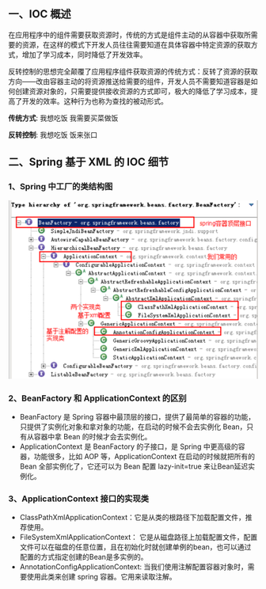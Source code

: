 ## 一、IOC 概述

在应用程序中的组件需要获取资源时，传统的方式是组件主动的从容器中获取所需要的资源，在这样的模式下开发人员往往需要知道在具体容器中特定资源的获取方式，增加了学习成本，同时降低了开发效率。

反转控制的思想完全颠覆了应用程序组件获取资源的传统方式：反转了资源的获取方向——改由容器主动的将资源推送给需要的组件，开发人员不需要知道容器是如何创建资源对象的，只需要提供接收资源的方式即可，极大的降低了学习成本，提高了开发的效率。这种行为也称为查找的被动形式。

**传统方式**:  我想吃饭  我需要买菜做饭

**反转控制**:  我想吃饭  饭来张口

## 二、Spring 基于 XML 的 IOC 细节

### 1、Spring 中工厂的类结构图

![image.png](../../imgs/1580810272475-b4e0255d-f5c6-49a7-823f-628d1f916173.png)

### 2、BeanFactory 和 ApplicationContext 的区别

- BeanFactory 是 Spring 容器中最顶层的接口，提供了最简单的容器的功能，只提供了实例化对象和拿对象的功能，在启动的时候不会去实例化 Bean，只有从容器中拿 Bean 的时候才会去实例化。
- ApplicationContext 是 BeanFactory 的子接口，是 Spring 中更高级的容器，功能很多，比如 AOP 等，ApplicationContext 在启动的时候就把所有的 Bean 全部实例化了，它还可以为 Bean 配置 lazy-init=true 来让Bean延迟实例化。

### 3、ApplicationContext 接口的实现类

- ClassPathXmlApplicationContext：它是从类的根路径下加载配置文件，推荐使用。
- FileSystemXmlApplicationContext： 它是从磁盘路径上加载配置文件，配置文件可以在磁盘的任意位置，且在初始化时就创建单例的bean，也可以通过配置的方式指定创建的Bean是多实例的。
- AnnotationConfigApplicationContext: 当我们使用注解配置容器对象时，需要使用此类来创建 spring 容器。它用来读取注解。